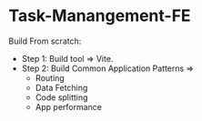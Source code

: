 # Task-Manangement-FE
Build From scratch:
- Step 1: Build tool => Vite.
- Step 2: Build Common Application Patterns => 
  - Routing
  - Data Fetching
  - Code splitting
  - App performance
